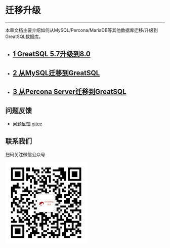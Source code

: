 # 迁移升级
---

本章文档主要介绍如何从MySQL/Percona/MariaDB等其他数据库迁移/升级到GreatSQL数据库。

- ## [1 GreatSQL 5.7升级到8.0](./1-upgrade-to-greatsql8.md)
- ## [2 从MySQL迁移到GreatSQL](./2-migrate-from-mysql-togreatsql.md)
- ## [3 从Percona Server迁移到GreatSQL](./3-migrate-from-percona-to-greatsql.md)

**问题反馈**
---
- [问题反馈 gitee](https://gitee.com/GreatSQL/GreatSQL-Manual/issues)


**联系我们**
---

扫码关注微信公众号

![greatsql-wx](/greatsql-wx.jpg)
